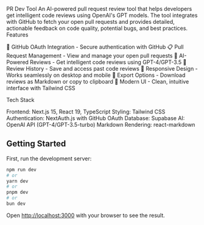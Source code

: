 PR Dev Tool
An AI-powered pull request review tool that helps developers get intelligent code reviews using OpenAI's GPT models. The tool integrates with GitHub to fetch your open pull requests and provides detailed, actionable feedback on code quality, potential bugs, and best practices.
Features

🔐 GitHub OAuth Integration - Secure authentication with GitHub
📋 Pull Request Management - View and manage your open pull requests
🤖 AI-Powered Reviews - Get intelligent code reviews using GPT-4/GPT-3.5
💾 Review History - Save and access past code reviews
📱 Responsive Design - Works seamlessly on desktop and mobile
📄 Export Options - Download reviews as Markdown or copy to clipboard
🎨 Modern UI - Clean, intuitive interface with Tailwind CSS

Tech Stack

Frontend: Next.js 15, React 19, TypeScript
Styling: Tailwind CSS
Authentication: NextAuth.js with GitHub OAuth
Database: Supabase
AI: OpenAI API (GPT-4/GPT-3.5-turbo)
Markdown Rendering: react-markdown

## Getting Started

First, run the development server:

```bash
npm run dev
# or
yarn dev
# or
pnpm dev
# or
bun dev
```

Open [http://localhost:3000](http://localhost:3000) with your browser to see the result.